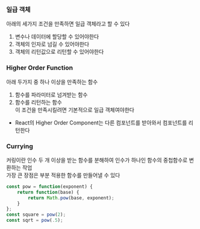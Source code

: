 ### 일급 객체   
아래의 세가지 조건을 만족하면 일급 객체라고 할 수 있다   
1. 변수나 데이터에 할당할 수 있어야한다   
2. 객체의 인자로 넘길 수 있어야한다   
3. 객체의 리턴값으로 리턴할 수 있어야한다   

### Higher Order Function   
아래 두가지 중 하나 이상을 만족하는 함수   
1. 함수를 파라미터로 넘겨받는 함수   
2. 함수를 리턴하는 함수   
이 조건을 만족시킬려면 기본적으로 일급 객체여야한다   
- React의 Higher Order Component는 다른 컴포넌트를 받아와서 컴포넌트를 리턴한다   

### Currying   
커링이란 인수 두 개 이상을 받는 함수를 분해하여 인수가 하나인 함수의 중첩함수로 변환하는 작업   
가장 큰 장점은 부분 적용한 함수를 만들어낼 수 있다   
```javascript
const pow = function(exponent) {
    return function(base) {
        return Math.pow(base, exponent);
    }
};
const square = pow(2);
const sqrt = pow(.5);
```
